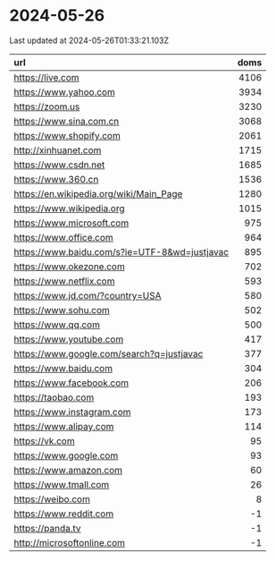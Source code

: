 # 2024-05-26

<!-- BEGIN -->
Last updated at 2024-05-26T01:33:21.103Z

url | doms
:- | -:
https://live.com | 4106
https://www.yahoo.com | 3934
https://zoom.us | 3230
https://www.sina.com.cn | 3068
https://www.shopify.com | 2061
http://xinhuanet.com | 1715
https://www.csdn.net | 1685
https://www.360.cn | 1536
https://en.wikipedia.org/wiki/Main_Page | 1280
https://www.wikipedia.org | 1015
https://www.microsoft.com | 975
https://www.office.com | 964
https://www.baidu.com/s?ie=UTF-8&wd=justjavac | 895
https://www.okezone.com | 702
https://www.netflix.com | 593
https://www.jd.com/?country=USA | 580
https://www.sohu.com | 502
https://www.qq.com | 500
https://www.youtube.com | 417
https://www.google.com/search?q=justjavac | 377
https://www.baidu.com | 304
https://www.facebook.com | 206
https://taobao.com | 193
https://www.instagram.com | 173
https://www.alipay.com | 114
https://vk.com | 95
https://www.google.com | 93
https://www.amazon.com | 60
https://www.tmall.com | 26
https://weibo.com | 8
https://www.reddit.com | -1
https://panda.tv | -1
http://microsoftonline.com | -1
<!-- END -->
